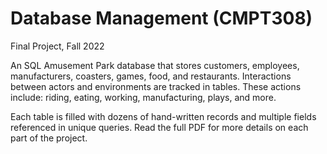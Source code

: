 # Database Management (CMPT308)
Final Project, Fall 2022

An SQL Amusement Park database that stores customers, employees, manufacturers, coasters, games, food, and restaurants.
Interactions between actors and environments are tracked in tables. These actions include: riding, eating, working, manufacturing, plays, and more.

Each table is filled with dozens of hand-written records and multiple fields referenced in unique queries.
Read the full PDF for more details on each part of the project.
